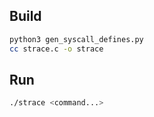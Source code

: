## Build
```sh
python3 gen_syscall_defines.py
cc strace.c -o strace
```

## Run
```sh
./strace <command...>
```
